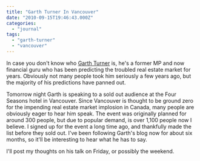 ```yaml
---
title: "Garth Turner In Vancouver"
date: "2010-09-15T19:46:43.000Z"
categories: 
  - "journal"
tags: 
  - "garth-turner"
  - "vancouver"
---
```


In case you don't know who [Garth Turner](http://greaterfool.ca) is, he's a former MP and now financial guru who has been predicting the troubled real estate market for years. Obviously not many people took him seriously a few years ago, but the majority of his predictions have panned out.

Tomorrow night Garth is speaking to a sold out audience at the Four Seasons hotel in Vancouver. Since Vancouver is thought to be ground zero for the impending real estate market implosion in Canada, many people are obviously eager to hear him speak. The event was originally planned for around 300 people, but due to popular demand, is over 1,100 people now I believe. I signed up for the event a long time ago, and thankfully made the list before they sold out. I've been following Garth's blog now for about six months, so it'll be interesting to hear what he has to say.

I'll post my thoughts on his talk on Friday, or possibly the weekend.
